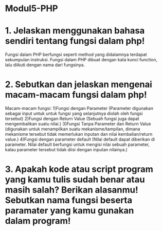# Modul5-PHP
# 1. Jelaskan menggunakan bahasa sendiri tentang fungsi dalam php!
Fungsi dalam PHP berfungsi seperti method yang didalamnya terdapat sekumpulan instruksi. 
Fungsi dalam PHP dibuat dengan kata kunci function, lalu diikuti dengan nama dari fungsinya.
# 2. Sebutkan dan jelaskan mengenai macam-macam fungsi dalam php!
Macam-macam fungsi:
1)Fungsi dengan Parameter (Parameter digunakan sebagai input untuk untuk fungsi yang selanjutnya diolah oleh fungsi tersebut)
2)Fungsi dengan Return Value (Sebuah fungsi juga dapat mengembalikan suatu nilai.)
3)Fungsi Tanpa Parameter dan Return Value (digunakan untuk menampilkan suatu mekanisme/tampilan, dimana mekanisme tersebut tidak memerlukan inputan dan nilai kembalian/return value.)
4)Fungsi dengan parameter default (Nilai default dapat diberikan di parameter. Nilai default berfungsi untuk mengisi nilai sebuah parameter, kalau parameter tersebut tidak diisi dengan inputan nilainya.)
# 3. Apakah kode atau script program yang kamu tulis sudah benar atau masih salah? Berikan alasanmu! Sebutkan nama fungsi beserta paramater yang kamu gunakan dalam program!

